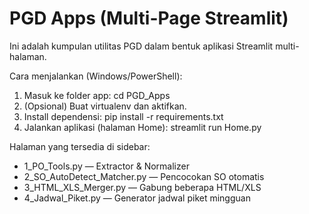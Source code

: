 # PGD Apps (Multi-Page Streamlit)
Ini adalah kumpulan utilitas PGD dalam bentuk aplikasi Streamlit multi-halaman.

Cara menjalankan (Windows/PowerShell):

1. Masuk ke folder app:
   cd PGD_Apps
2. (Opsional) Buat virtualenv dan aktifkan.
3. Install dependensi:
   pip install -r requirements.txt
4. Jalankan aplikasi (halaman Home):
   streamlit run Home.py

Halaman yang tersedia di sidebar:
- 1_PO_Tools.py — Extractor & Normalizer
- 2_SO_AutoDetect_Matcher.py — Pencocokan SO otomatis
- 3_HTML_XLS_Merger.py — Gabung beberapa HTML/XLS
- 4_Jadwal_Piket.py — Generator jadwal piket mingguan